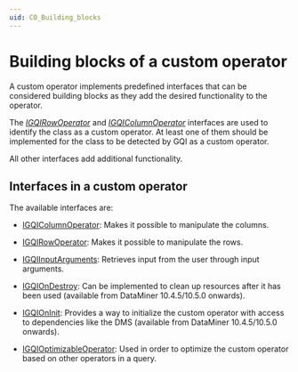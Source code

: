 ```yaml
---
uid: CO_Building_blocks
---
```


# Building blocks of a custom operator

A custom operator implements predefined interfaces that can be considered building blocks as they add the desired functionality to the operator.

The [*IGQIRowOperator*](xref:GQI_IGQIRowOperator) and [*IGQIColumnOperator*](xref:GQI_IGQIColumnOperator) interfaces are used to identify the class as a custom operator. At least one of them should be implemented for the class to be detected by GQI as a custom operator.

All other interfaces add additional functionality.

## Interfaces in a custom operator

The available interfaces are:

- [IGQIColumnOperator](xref:GQI_IGQIColumnOperator): Makes it possible to manipulate the columns.

- [IGQIRowOperator](xref:GQI_IGQIRowOperator): Makes it possible to manipulate the rows.

- [IGQIInputArguments](xref:GQI_IGQIInputArguments): Retrieves input from the user through input arguments.

- [IGQIOnDestroy](xref:GQI_IGQIOnDestroy): Can be implemented to clean up resources after it has been used (available from DataMiner 10.4.5/10.5.0 onwards<!-- RN 38959 -->).

- [IGQIOnInit](xref:GQI_IGQIOnInit): Provides a way to initialize the custom operator with access to dependencies like the DMS (available from DataMiner 10.4.5/10.5.0 onwards<!-- RN 38959 -->).

- [IGQIOptimizableOperator](xref:GQI_IGQIOptimizableOperator): Used in order to optimize the custom operator based on other operators in a query.
